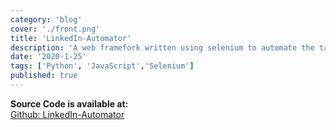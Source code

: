 ```yaml
---
category: 'blog'
cover: './front.png'
title: 'LinkedIn-Automator'
description: 'A web framefork written using selenium to automate the tasks of linkedin.'
date: '2020-1-25'
tags: ['Python', 'JavaScript','Selenium']
published: true
---
```


**Source Code is available at:**<br>
[Github: LinkedIn-Automator](https://github.com/Pusendra/LinkedIn-Automator)


